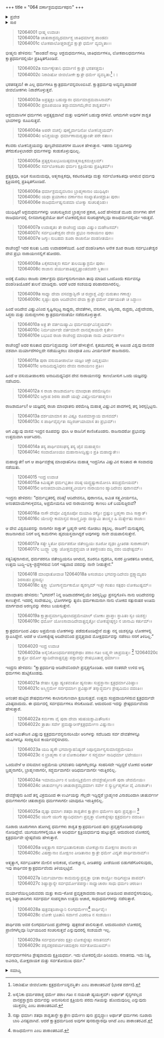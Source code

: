 +++
title = "064 ವರ್ಣಾಶ್ರಮಧರ್ಮಕಥನಃ"
+++

<details><summary>ಪ್ರವೇಶ</summary>


।।   ಓಂ ಓಂ ನಮೋ ನಾರಾಯಣಾಯ।।   ಶ್ರೀ ವೇದವ್ಯಾಸಾಯ ನಮಃ ।।

ಶ್ರೀ ಕೃಷ್ಣದ್ವೈಪಾಯನ ವೇದವ್ಯಾಸ ವಿರಚಿತ  

**ಶ್ರೀ ಮಹಾಭಾರತ**

**ಶಾಂತಿ ಪರ್ವ**

**ರಾಜಧರ್ಮ ಪರ್ವ**

**ಅಧ್ಯಾಯ 64**

</details>

<details><summary>ಸಾರ</summary>

ಇಂದ್ರ-ಮಾಂಧಾತ ಸಂವಾದ (1-29).


</details>


> 12064001 ಭೀಷ್ಮ ಉವಾಚ।  
12064001a ಚಾತುರಾಶ್ರಮ್ಯಧರ್ಮಾಶ್ಚ ಜಾತಿಧರ್ಮಾಶ್ಚ ಪಾಂಡವ।  
12064001c ಲೋಕಪಾಲೋತ್ತರಾಶ್ಚೈವ ಕ್ಷಾತ್ರೇ ಧರ್ಮೇ ವ್ಯವಸ್ಥಿತಾಃ।।

ಭೀಷ್ಮನು ಹೇಳಿದನು: “ಪಾಂಡವ! ನಾಲ್ಕು ಆಶ್ರಮಧರ್ಮಗಳೂ, ಜಾತಿಧರ್ಮಗಳೂ, ಲೋಕಪಾಲಧರ್ಮಗಳೂ ಕ್ಷಾತ್ರಧರ್ಮದಲ್ಲಿಯೇ ಪ್ರತಿಷ್ಠಿತಗೊಂಡಿವೆ.

> 12064002a ಸರ್ವಾಣ್ಯೇತಾನಿ ಧರ್ಮಾಣಿ ಕ್ಷಾತ್ರೇ ಭರತಸತ್ತಮ।  
12064002c ನಿರಾಶಿಷೋ ಜೀವಲೋಕೇ ಕ್ಷಾತ್ರೇ ಧರ್ಮೇ ವ್ಯವಸ್ಥಿತಾಃ[^1]।।

ಭರತಸತ್ತಮ! ಈ ಎಲ್ಲ ಧರ್ಮಗಳೂ ಕ್ಷಾತ್ರಧರ್ಮವನ್ನವಲಂಬಿಸಿವೆ. ಕ್ಷಾತ್ರಧರ್ಮವು ಅವ್ಯವಸ್ಥಿತವಾದರೆ ಜೀವಲೋಕಗಳು ನಿರಾಶೆಗೊಳ್ಳುತ್ತವೆ.

> 12064003a ಅಪ್ರತ್ಯಕ್ಷಂ ಬಹುದ್ವಾರಂ ಧರ್ಮಮಾಶ್ರಮವಾಸಿನಾಮ್।  
12064003c ಪ್ರರೂಪಯಂತಿ ತದ್ಭಾವಮಾಗಮೈರೇವ ಶಾಶ್ವತಮ್।।

ಆಶ್ರಮವಾಸಿಗಳ ಧರ್ಮಗಳು ಅಪ್ರತ್ಯಕ್ಷವಾಗಿವೆ ಮತ್ತು ಅವುಗಳಿಗೆ ಬಹುದ್ವಾರಗಳಿವೆ. ಆಗಮಗಳೇ ಅವುಗಳ ಶಾಶ್ವತ ಭಾವಗಳನ್ನು ರೂಪಿಸುತ್ತವೆ.

> 12064004a ಅಪರೇ ವಚನೈಃ ಪುಣ್ಯೈರ್ವಾದಿನೋ ಲೋಕನಿಶ್ಚಯಮ್।  
12064004c ಅನಿಶ್ಚಯಜ್ಞಾ ಧರ್ಮಾಣಾಮದೃಷ್ಟಾಂತೇ ಪರೇ ರತಾಃ।।

ಕೆಲವರು ಲೋಕನಿಶ್ಚಯವನ್ನು ಪುಣ್ಯವೇದವಚನಗಳ ಮೂಲಕ ಹೇಳುತ್ತಾರ. ಇತರರು ನಿಶ್ಚಯಗಳನ್ನು ತೆಗೆದುಕೊಳ್ಳಲಾರದೇ ಧರ್ಮಗಳನ್ನು ಕಂಡುಕೊಳ್ಳುವುದಿಲ್ಲ.

> 12064005a ಪ್ರತ್ಯಕ್ಷಸುಖಭೂಯಿಷ್ಠಮಾತ್ಮಸಾಕ್ಷಿಕಮಚ್ಚಲಮ್।  
12064005c ಸರ್ವಲೋಕಹಿತಂ ಧರ್ಮಂ ಕ್ಷತ್ರಿಯೇಷು ಪ್ರತಿಷ್ಠಿತಮ್।।

ಪ್ರತ್ಯಕ್ಷವೂ, ಅಧಿಕ ಸುಖಮಯವೂ, ಆತ್ಮಸಾಕ್ಷಿಕವೂ, ಕಪಟರಹಿತವೂ ಮತ್ತು ಸರ್ವಲೋಕಹಿತವೂ ಆಗಿರುವ ಧರ್ಮವು ಕ್ಷತ್ರಿಯರಲ್ಲಿ ಪ್ರತಿಷ್ಠಿತಗೊಂಡಿದೆ.

> 12064006a ಧರ್ಮಾಶ್ರಮವ್ಯವಸಿನಾಂ ಬ್ರಾಹ್ಮಣಾನಾಂ ಯುಧಿಷ್ಠಿರ।  
12064006c ಯಥಾ ತ್ರಯಾಣಾಂ ವರ್ಣಾನಾಂ ಸಂಖ್ಯಾತೋಪಶ್ರುತಿಃ ಪುರಾ।  
12064006e ರಾಜಧರ್ಮೇಷ್ವನುಪಮಾ ಲೋಕ್ಯಾ ಸುಚರಿತೈರಿಹ।।

ಯುಧಿಷ್ಠಿರ! ಆಶ್ರಮಧರ್ಮಗಳನ್ನು ಆಚರಿಸುತ್ತಿರುವ ಬ್ರಾಹ್ಮಣರ ಪ್ರಕಾರ, ಹಿಂದೆ ಹೇಳಿದಂತೆ ಮೂರು ವರ್ಣಗಳು ಹೇಗೆ ರಾಜಧರ್ಮದಲ್ಲಿ ಲೀನವಾಗುತ್ತವೆಯೋ ಹಾಗೆ ಲೋಕದಲ್ಲಿರುವ ಸುಚರಿತ್ರಗಳೆಲ್ಲವೂ ರಾಜಧರ್ಮದಲ್ಲಿಯೇ ಇರುತ್ತವೆ.

> 12064007a ಉದಾಹೃತಂ ತೇ ರಾಜೇಂದ್ರ ಯಥಾ ವಿಷ್ಣುಂ ಮಹೌಜಸಮ್।  
12064007c ಸರ್ವಭೂತೇಶ್ವರಂ ದೇವಂ ಪ್ರಭುಂ ನಾರಾಯಣಂ ಪುರಾ।  
12064007e ಜಗ್ಮುಃ ಸುಬಹವಃ ಶೂರಾ ರಾಜಾನೋ ದಂಡನೀತಯೇ।।

ರಾಜೇಂದ್ರ! ಇದರ ಕುರಿತು ಒಂದು ಉದಾಹರಣೆಯಿದೆ. ಹಿಂದೆ ದಂಡನೀತಿಗಾಗಿ ಅನೇಕ ಶೂರ ರಾಜರು ಸರ್ವಭೂತೇಶ್ವರ ದೇವ ಪ್ರಭು ನಾರಾಯಣನಲ್ಲಿಗೆ ಹೋದರು.

> 12064008a ಏಕೈಕಮಾತ್ಮನಃ ಕರ್ಮ ತುಲಯಿತ್ವಾಶ್ರಮೇ ಪುರಾ।  
12064008c ರಾಜಾನಃ ಪರ್ಯುಪಾತಿಷ್ಠನ್ದೃಷ್ಟಾಂತವಚನೇ ಸ್ಥಿತಾಃ।।

ಅದಕ್ಕೆ ಮೊದಲು ರಾಜರು ವರ್ಣಾಶ್ರಮ ಧರ್ಮಕ್ಕನುಗುಣವಾಗಿ ತಾವು ಮಾಡಿದ ಒಂದೊಂದು ಕರ್ಮವನ್ನೂ ದಂಡನೀತಿಯೊಡನೆ ತುಲನೆ ಮಾಡಿದ್ದರು. ಆದರೆ ಅವರ ಸಂಶಯವು ಪರಿಹಾರವಾಗಿರಲಿಲ್ಲ.

> 12064009a ಸಾಧ್ಯಾ ದೇವಾ ವಸವಶ್ಚಾಶ್ವಿನೌ ಚ
       ರುದ್ರಾಶ್ಚ ವಿಶ್ವೇ ಮರುತಾಂ ಗಣಾಶ್ಚ।  
> 12064009c ಸೃಷ್ಟಾಃ ಪುರಾ ಆದಿದೇವೇನ ದೇವಾ
       ಕ್ಷಾತ್ರೇ ಧರ್ಮೇ ವರ್ತಯಂತೇ ಚ ಸಿದ್ಧಾಃ।।  

ಹಿಂದೆ ಆದಿದೇವ ವಿಷ್ಣುವಿನಿಂದ ಸೃಷ್ಟಿಸಲ್ಪಟ್ಟ ಸಾಧ್ಯರು, ದೇವತೆಗಳು, ವಸುಗಳು, ಅಶ್ವಿನರು, ರುದ್ರರು, ವಿಶ್ವೇದೇವರು, ಸಿದ್ಧರು ಮತ್ತು ಮರುದ್ಗಣಗಳು ಕ್ಷಾತ್ರಧರ್ಮದಂತೆಯೇ ನಡೆದುಕೊಳ್ಳುತ್ತಾರೆ.

> 12064010a ಅತ್ರ ತೇ ವರ್ತಯಿಷ್ಯಾಮಿ ಧರ್ಮಮರ್ಥವಿನಿಶ್ಚಯಮ್।  
12064010c ನಿರ್ಮರ್ಯಾದೇ ವರ್ತಮಾನೇ ದಾನವೈಕಾಯನೇ ಕೃತೇ।।  
12064010e ಬಭೂವ ರಾಜಾ ರಾಜೇಂದ್ರ ಮಾಂಧಾತಾ ನಾಮ ವೀರ್ಯವಾನ್।।

ರಾಜೇಂದ್ರ! ಅದರ ಕುರಿತಾದ ಧರ್ಮನಿಶ್ಚಯವನ್ನು ನಿನಗೆ ಹೇಳುತ್ತೇನೆ. ಕೃತಯುಗದಲ್ಲಿ ಈ ಅಖಂಡ ವಿಶ್ವವು ದಾನವರ ವಶವಾಗಿ ಮರ್ಯಾದೆಗಳಿಲ್ಲದೇ ನಡೆಯುತ್ತಿರಲು ಮಾಂಧಾತ ಎಂಬ ವೀರ್ಯವಾನ್ ರಾಜನಾದನು.

> 12064011a ಪುರಾ ವಸುಮತೀಪಾಲೋ ಯಜ್ಞಂ ಚಕ್ರೇ ದಿದೃಕ್ಷಯಾ।  
12064011c ಅನಾದಿಮಧ್ಯನಿಧನಂ ದೇವಂ ನಾರಾಯಣಂ ಪ್ರತಿ।।

ಹಿಂದೆ ಆ ವಸುಮತೀಪಾಲಕನು ಅನಾದಿಮಧ್ಯನಿಧನ ದೇವ ನಾರಾಯಣನನ್ನು ಕಾಣಲೋಸುಗ ಒಂದು ಯಜ್ಞವನ್ನು ನಡೆಸಿದನು.

> 12064012a ಸ ರಾಜಾ ರಾಜಶಾರ್ದೂಲ ಮಾಂಧಾತಾ ಪರಮೇಷ್ಠಿನಃ।  
12064012c ಜಗ್ರಾಹ ಶಿರಸಾ ಪಾದೌ ಯಜ್ಞೇ ವಿಷ್ಣೋರ್ಮಹಾತ್ಮನಃ।।

ರಾಜಶಾರ್ದೂಲ! ಆ ಯಜ್ಞದಲ್ಲಿ ರಾಜಾ ಮಾಂಧಾತನು ಪರಮೇಷ್ಠಿ ಮಹಾತ್ಮ ವಿಷ್ಣುವಿನ ಪಾದಗಳಲ್ಲಿ ತನ್ನ ಶಿರಸ್ಸನ್ನಿಟ್ಟನು.

> 12064013a ದರ್ಶಯಾಮಾಸ ತಂ ವಿಷ್ಣೂ ರೂಪಮಾಸ್ಥಾಯ ವಾಸವಮ್।  
12064013c ಸ ಪಾರ್ಥಿವೈರ್ವೃತಃ ಸದ್ಭಿರರ್ಚಯಾಮಾಸ ತಂ ಪ್ರಭುಮ್।।

ಆಗ ವಿಷ್ಣುವು ವಾಸವ ಇಂದ್ರನ ರೂಪವನ್ನು ಧರಿಸಿ ಆ ರಾಜನಿಗೆ ಕಾಣಿಸಿಕೊಂಡನು. ರಾಜನಾದರೋ ಪ್ರಭುವನ್ನು ಉತ್ತಮವಾಗಿ ಅರ್ಚಿಸಿದನು.

> 12064014a ತಸ್ಯ ಪಾರ್ಥಿವಸಂಘಸ್ಯ ತಸ್ಯ ಚೈವ ಮಹಾತ್ಮನಃ।  
12064014c ಸಂವಾದೋಽಯಂ ಮಹಾನಾಸೀದ್ವಿಷ್ಣುಂ ಪ್ರತಿ ಮಹಾದ್ಯುತೇ।।

ಮಹಾದ್ಯುತೇ! ಆಗ ಆ ಪಾರ್ಥಿವಶ್ರೇಷ್ಠ ಮಾಂಧಾತನಿಗೂ ಮಹಾತ್ಮ ಇಂದ್ರನಿಗೂ ವಿಷ್ಣುವಿನ ಕುರಿತಾದ ಈ ಸಂವಾದವು ನಡೆಯಿತು.

> 12064015 ಇಂದ್ರ ಉವಾಚ  
12064015a ಕಿಮಿಷ್ಯತೇ ಧರ್ಮಭೃತಾಂ ವರಿಷ್ಠ
       ಯದ್ದ್ರಷ್ಟುಕಾಮೋಽಸಿ ತಮಪ್ರಮೇಯಮ್।  
> 12064015c ಅನಂತಮಾಯಾಮಿತಸತ್ತ್ವವೀರ್ಯಂ
       ನಾರಾಯಣಂ ಹ್ಯಾದಿದೇವಂ ಪುರಾಣಮ್।।  

ಇಂದ್ರನು ಹೇಳಿದನು: “ಧರ್ಮಭೃತರಲ್ಲಿ ವರಿಷ್ಠ! ಆದಿದೇವನೂ, ಪುರಾಣನೂ, ಅಮಿತ ಸತ್ತ್ವವೀರ್ಯನೂ, ಅನಂತಮಾಯೆಗಳುಳ್ಳವನೂ, ಅಪ್ರಮೇಯನೂ ಆದ ನಾರಾಯಣನನ್ನು ಕಾಣಲು ಏಕೆ ಬಯಸುತ್ತಿರುವೆ?

> 12064016a ನಾಸೌ ದೇವೋ ವಿಶ್ವರೂಪೋ ಮಯಾಪಿ
       ಶಕ್ಯೋ ದ್ರಷ್ಟುಂ ಬ್ರಹ್ಮಣಾ ವಾಪಿ ಸಾಕ್ಷಾತ್।  
> 12064016c ಯೇಽನ್ಯೇ ಕಾಮಾಸ್ತವ ರಾಜನ್ಹೃದಿಸ್ಥಾ
       ದಾಸ್ಯಾಮಿ ತಾಂಸ್ತ್ವಂ ಹಿ ಮರ್ತ್ಯೇಷು ರಾಜಾ।।  

ಆ ದೇವ ವಿಶ್ವರೂಪನನ್ನು ನಾನಾಗಲೀ ಸಾಕ್ಷಾತ್ ಬ್ರಹ್ಮನೇ ಆಗಲಿ ನೋಡಲು ಶಕ್ಯರಿಲ್ಲ. ರಾಜನ್! ಮನುಷ್ಯರಲ್ಲಿ ರಾಜನಾಗಿರುವ ನಿನಗೆ ಅನ್ಯ ಕಾಮನೆಗಳು ಹೃದಯಸ್ಥವಾಗಿದ್ದರೆ ಅವುಗಳನ್ನು ನಾನೇ ದಯಪಾಲಿಸುತ್ತೇನೆ.

> 12064017a ಸತ್ಯೇ ಸ್ಥಿತೋ ಧರ್ಮಪರೋ ಜಿತೇಂದ್ರಿಯಃ
       ಶೂರೋ ದೃಢಂ ಪ್ರೀತಿರತಃ ಸುರಾಣಾಮ್।  
> 12064017c ಬುದ್ಧ್ಯಾ ಭಕ್ತ್ಯಾ ಚೋತ್ತಮಶ್ರದ್ಧಯಾ ಚ
       ತತಸ್ತೇಽಹಂ ದದ್ಮಿ ವರಂ ಯಥೇಷ್ಟಮ್।।  

ಸತ್ಯನಿಷ್ಠನಾಗಿರುವ, ಧರ್ಮಪರನೂ ಜಿತೇಂದ್ರಿಯನೂ ಆಗಿರುವ, ಶೂರನೂ ದೃಢನೂ, ಸುರರ ಪ್ರೀತಿರತನೂ ಆಗಿರುವ, ಉತ್ತಮ ಬುದ್ಧಿ-ಭಕ್ತಿ-ಶ್ರದ್ಧೆಗಳಿರುವ ನಿನಗೆ ಇಷ್ಟವಾದ ವರವನ್ನು ನಾನೇ ನೀಡುತ್ತೇನೆ.”

> 12064018 ಮಾಂಧಾತೋವಾಚ
12064018a ಅಸಂಶಯಂ ಭಗವನ್ನಾದಿದೇವಂ
       ದ್ರಕ್ಷ್ಯಾಮ್ಯಹಂ ಶಿರಸಾಹಂ ಪ್ರಸಾದ್ಯ।  
> 12064018c ತ್ಯಕ್ತ್ವಾ ಭೋಗಾನ್ಧರ್ಮಕಾಮೋ ಹ್ಯರಣ್ಯಮ್
       ಇಚ್ಚೇ ಗಂತುಂ ಸತ್ಪಥಂ ಲೋಕಜುಷ್ಟಮ್।।  

ಮಾಂಧಾತನು ಹೇಳಿದನು: “ಭಗವನ್! ನಿನ್ನ ಅಡಿದಾವರೆಗಳಲ್ಲಿಯೇ ಶಿರಸ್ಸನ್ನಿಟ್ಟು ಪ್ರಸನ್ನಗೊಳಿಸಿ ನಾನು ಆದಿದೇವನನ್ನು ಕಾಣುತ್ತೇನೆ. ಇದರಲ್ಲಿ ಸಂದೇಹವಿಲ್ಲ. ಭೋಗಗಳನ್ನು ತ್ಯಜಿಸಿ ಧರ್ಮಕಾಮನಾಗಿ ನಾನು ಲೋಕದ ಸತ್ಪುರುಷರ ಅಂತಿಮ ಮಾರ್ಗವಾದ ಅರಣ್ಯವನ್ನು ಸೇರಲು ಬಯಸುತ್ತೇನೆ.

> 12064019a ಕ್ಷಾತ್ರಾದ್ಧರ್ಮಾದ್ವಿಪುಲಾದಪ್ರಮೇಯಾಲ್
       ಲೋಕಾಃ ಪ್ರಾಪ್ತಾಃ ಸ್ಥಾಪಿತಂ ಸ್ವಂ ಯಶಶ್ಚ।  
> 12064019c ಧರ್ಮೋ ಯೋಽಸಾವಾದಿದೇವಾತ್ಪ್ರವೃತ್ತೋ
       ಲೋಕಜ್ಯೇಷ್ಠಸ್ತಂ ನ ಜಾನಾಮಿ ಕರ್ತುಮ್।।  

ಕ್ಷಾತ್ರಧರ್ಮದಿಂದ ವಿಪುಲ ಅಪ್ರಮೇಯ ಲೋಕಗಳನ್ನು ಪಡೆದುಕೊಂಡಿದ್ದೇನೆ ಮತ್ತು ನನ್ನ ಯಶಸ್ಸನ್ನೂ ಲೋಕಗಳಲ್ಲಿ ಸ್ಥಾಪಿಸಿದ್ದೇನೆ. ಆದರೆ ಆ ಲೋಕಜ್ಯೇಷ್ಠ ಆದಿದೇವನಿಂದ ಪ್ರವೃತ್ತವಾದ ಮೋಕ್ಷಧರ್ಮವನ್ನು ನಡೆಸಲು ನನಗೆ ತಿಳಿದಿಲ್ಲ.”

> 12064020 ಇಂದ್ರ ಉವಾಚ  
12064020a ಅಸೈನಿಕೋಽಧರ್ಮಪರಶ್ಚರೇಥಾಃ
       ಪರಾಂ ಗತಿಂ ಲಪ್ಸ್ಯಸೇ ಚಾಪ್ರಮತ್ತಃ। [^2]
> 12064020c ಕ್ಷಾತ್ರೋ ಧರ್ಮೋ ಹ್ಯಾದಿದೇವಾತ್ಪ್ರವೃತ್ತಃ
       ಪಶ್ಚಾದನ್ಯೇ ಶೇಷಭೂತಾಶ್ಚ ಧರ್ಮಾಃ।।  

ಇಂದ್ರನು ಹೇಳಿದನು: “ಕ್ಷಾತ್ರಧರ್ಮವು ಆದಿದೇವನಿಂದಲೇ ಪ್ರವೃತ್ತಗೊಂಡಿತು. ಅದರ ನಂತರವೇ ಉಳಿದ ಅನ್ಯ ಧರ್ಮಗಳು ಹುಟ್ಟಿಕೊಂಡವು.

> 12064021a ಶೇಷಾಃ ಸೃಷ್ಟಾ ಹ್ಯಂತವಂತೋ ಹ್ಯನಂತಾಃ
       ಸುಪ್ರಸ್ಥಾನಾಃ ಕ್ಷತ್ರಧರ್ಮಾವಿಶಿಷ್ಟಾಃ।  
> 12064021c ಅಸ್ಮಿನ್ಧರ್ಮೇ ಸರ್ವಧರ್ಮಾಃ ಪ್ರವಿಷ್ಟಾಸ್
       ತಸ್ಮಾದ್ಧರ್ಮಂ ಶ್ರೇಷ್ಠಮಿಮಂ ವದಂತಿ।।  

ಅನಂತರ ಹುಟ್ಟಿದ ಶೇಷಧರ್ಮಗಳು ಕಾಲಾನುಗುಣವಾಗಿ ಕ್ಷಯಿಸುತ್ತವೆ. ಉತ್ತಮ ಸಂಪ್ರದಾಯಗಳಿರುವ ಕ್ಷತ್ರಧರ್ಮವೇ ವಿಶಿಷ್ಠವಾದುದು. ಈ ಧರ್ಮದಲ್ಲಿ ಸರ್ವಧರ್ಮಗಳೂ ಸೇರಿಕೊಂಡಿವೆ. ಆದುದರಿಂದ ಇದನ್ನು ಶ್ರೇಷ್ಠಧರ್ಮವೆಂದು ಹೇಳುತ್ತಾರೆ.

> 12064022a ಕರ್ಮಣಾ ವೈ ಪುರಾ ದೇವಾ ಋಷಯಶ್ಚಾಮಿತೌಜಸಃ।  
12064022c ತ್ರಾತಾಃ ಸರ್ವೇ ಪ್ರಮಥ್ಯಾರೀನ್ಕ್ಷತ್ರಧರ್ಮೇಣ ವಿಷ್ಣುನಾ।।

ಹಿಂದೆ ಅಮಿತೌಜಸ ವಿಷ್ಣುವು ಕ್ಷತ್ರಧರ್ಮವನ್ನನುಸರಿಸಿಯೇ ಅರಿಗಳನ್ನು ಸದೆಬಡಿದು ಸರ್ವ ದೇವತೆಗಳನ್ನೂ ಋಷಿಗಳನ್ನೂ ಸಂರಕ್ಷಿಸುವ ಕಾರ್ಯವನ್ನೆಸಗಿದನು.

> 12064023a ಯದಿ ಹ್ಯಸೌ ಭಗವಾನ್ನಾಹನಿಷ್ಯದ್
       ರಿಪೂನ್ಸರ್ವಾನ್ವಸುಮಾನಪ್ರಮೇಯಃ।  
> 12064023c ನ ಬ್ರಾಹ್ಮಣಾ ನ ಚ ಲೋಕಾದಿಕರ್ತಾ
       ನ ಸದ್ಧರ್ಮಾ ನಾದಿಧರ್ಮಾ ಭವೇಯುಃ।।  

ಒಂದುವೇಳೆ ಆ ವಸುಮಾನ ಅಪ್ರಮೇಯ ಭಗವಂತನು ರಿಪುಗಳೆಲ್ಲರನ್ನೂ ಸಂಹರಿಸದೇ ಇದ್ದಿದ್ದರೆ ಲೋಕದ ಆದಿಕರ್ತ ಬ್ರಹ್ಮನಾಗಲೀ, ಬ್ರಾಹ್ಮಣರಾಗಲೀ, ಸದ್ಧರ್ಮವಾಗಲೀ ಆದಿಧರ್ಮವಾಗಲೀ ಇರುತ್ತಿರಲಿಲ್ಲ.

> 12064024a ಇಮಾಮುರ್ವೀಂ ನ ಜಯೇದ್ವಿಕ್ರಮೇಣ
       ದೇವಶ್ರೇಷ್ಠೋಽಸೌ ಪುರಾ ಚೇದಮೇಯಃ।  
> 12064024c ಚಾತುರ್ವರ್ಣ್ಯಂ ಚಾತುರಾಶ್ರಮ್ಯಧರ್ಮಾಃ
       ಸರ್ವೇ ನ ಸ್ಯುರ್ಬ್ರಹ್ಮಣೋ ವೈ ವಿನಾಶಾತ್।।  

ದೇವಶ್ರೇಷ್ಠನು ಹಿಂದೆ ತನ್ನ ವಿಕ್ರಮದಿಂದ ಈ ಉರ್ವಿಯನ್ನು ಗೆಲ್ಲದೇ ಇದ್ದಿದ್ದರೆ ಬ್ರಾಹ್ಮಣರ ವಿನಾಶದಿಂದಾಗಿ ಚಾತುರ್ವರ್ಣ ಧರ್ಮಗಳಾಗಲೀ ಚತುರಾಶ್ರಮ ಧರ್ಮಗಳಾಗಲೀ ಯಾವುದೂ ಇರುತ್ತಿರಲಿಲ್ಲ.

> 12064025a ದೃಷ್ಟಾ ಧರ್ಮಾಃ ಶತಧಾ ಶಾಶ್ವತೇನ
       ಕ್ಷಾತ್ರೇಣ ಧರ್ಮೇಣ ಪುನಃ ಪ್ರವೃತ್ತಾಃ। [^3]
> 12064025c ಯುಗೇ ಯುಗೇ ಹ್ಯಾದಿಧರ್ಮಾಃ ಪ್ರವೃತ್ತಾ
       ಲೋಕಜ್ಯೇಷ್ಠಂ ಕ್ಷತ್ರಧರ್ಮಂ ವದಂತಿ।।  

ನೂರಾರು ಚೂರುಗಳಾಗಿ ಹೋಗಿದ್ದ ಧರ್ಮಗಳು ಶಾಶ್ವತ ಕ್ಷಾತ್ರಧರ್ಮದಿಂದ ಪುನಃ ಪ್ರವೃತ್ತಗೊಂಡಿರುವುದನ್ನು ನೋಡಿದ್ದೇವೆ. ಯುಗಯುಗಗಳಲ್ಲಿಯೂ ಈ ಆದಿಧರ್ಮ ಕ್ಷತ್ರಿಯಧರ್ಮವು ಹುಟ್ಟುತ್ತದೆ. ಆದುದರಿಂದ ಲೋಕದಲ್ಲಿ ಕ್ಷತ್ರಧರ್ಮವೇ ಜ್ಯೇಷ್ಠವೆಂದು ಹೇಳುತ್ತಾರೆ.

> 12064026a ಆತ್ಮತ್ಯಾಗಃ ಸರ್ವಭೂತಾನುಕಂಪಾ
       ಲೋಕಜ್ಞಾನಂ ಮೋಕ್ಷಣಂ ಪಾಲನಂ ಚ।  
> 12064026c ವಿಷಣ್ಣಾನಾಂ ಮೋಕ್ಷಣಂ ಪೀಡಿತಾನಾಂ
       ಕ್ಷಾತ್ರೇ ಧರ್ಮೇ ವಿದ್ಯತೇ ಪಾರ್ಥಿವಾನಾಮ್।।  

ಆತ್ಮತ್ಯಾಗ, ಸರ್ವಭೂತಗಳ ಮೇಲಿನ ಅನುಕಂಪ, ಲೋಕಜ್ಞಾನ, ಪೀಡಿತರನ್ನು ಪೀಡೆಯಿಂದ ಬಿಡುಗಡೆಗೊಳಿಸುವುದು, ಇವು ಪಾರ್ಥಿವರ ಕ್ಷಾತ್ರಧರ್ಮವೆಂದು ತಿಳಿಯಲ್ಪಟ್ಟಿವೆ.

> 12064027a ನಿರ್ಮರ್ಯಾದಾಃ ಕಾಮಮನ್ಯುಪ್ರವೃತ್ತಾ
       ಭೀತಾ ರಾಜ್ಞೋ ನಾಧಿಗಚ್ಚಂತಿ ಪಾಪಮ್।  
> 12064027c ಶಿಷ್ಟಾಶ್ಚಾನ್ಯೇ ಸರ್ವಧರ್ಮೋಪಪನ್ನಾಃ
       ಸಾಧ್ವಾಚಾರಾಃ ಸಾಧು ಧರ್ಮಂ ಚರಂತಿ।।  

ಮರ್ಯಾದೆಯಿಲ್ಲದಿರುವವರು ಮತ್ತು ಕಾಮ-ಕೋಪ ಪ್ರವೃತ್ತರಾದವರು ರಾಜನ ಭೀತಿಯಿಂದ ಪಾಪವನ್ನೆಸಗುವುದಿಲ್ಲ. ಅನ್ಯ ಶಿಷ್ಟಾಚಾರಿಗಳು ಸರ್ವಧರ್ಮ ಸಂಪನ್ನರಾಗಿ ಉತ್ತಮ ಆಚಾರ, ಸಾಧುಧರ್ಮಗಳನ್ನು ನಡೆಸುತ್ತಾರೆ.

> 12064028a ಪುತ್ರವತ್ಪರಿಪಾಲ್ಯಾನಿ ಲಿಂಗಧರ್ಮೇಣ[^4] ಪಾರ್ಥಿವೈಃ।  
12064028c ಲೋಕೇ ಭೂತಾನಿ ಸರ್ವಾಣಿ ವಿಚರಂತಿ ನ ಸಂಶಯಃ।।

ಪಾರ್ಥಿವರು ಅವರ ಲಿಂಗಧರ್ಮದಿಂದ ಪ್ರಜೆಗಳನ್ನು ಪುತ್ರರಂತೆ ಪಾಲಿಸುತ್ತಾರೆ. ಆದುದರಿಂದಲೇ ಲೋಕದಲ್ಲಿ ಪ್ರಾಣಿಗಳೆಲ್ಲವೂ ನಿರ್ಭಯದಿಂದ ಸಂಚರಿಸುತ್ತವೆ ಎನ್ನುವುದರಲ್ಲಿ ಸಂಶಯವೇ ಇಲ್ಲ.

> 12064029a ಸರ್ವಧರ್ಮಪರಂ ಕ್ಷತ್ರಂ ಲೋಕಜ್ಯೇಷ್ಠಂ ಸನಾತನಮ್।  
12064029c ಶಶ್ವದಕ್ಷರಪರ್ಯಂತಮಕ್ಷರಂ ಸರ್ವತೋಮುಖಮ್।।

ಸರ್ವಧರ್ಮಗಳಿಗೂ ಶ್ರೇಷ್ಠವಾದುದು ಕ್ಷತ್ರಿಯಧರ್ಮ. ಇದು ಲೋಕದಲ್ಲಿಯೇ ಹಿರಿಯದು. ಸನಾತನವು. ಇದು ನಿತ್ಯ, ಅವಿನಾಶಿ, ಮೋಕ್ಷದಾಯಕ ಮತ್ತು ಸರ್ವತೋಮುಖ ಧರ್ಮ.”


<details><summary>ಸಮಾಪ್ತಿ</summary>

ಇತಿ ಶ್ರೀ ಮಹಾಭಾರತೇ ಶಾಂತಿಪರ್ವಣಿ ರಾಜಧರ್ಮಪರ್ವಣಿ ವರ್ಣಾಶ್ರಮಧರ್ಮಕಥನೇ ಚತುಃಷಷ್ಠಿತಮೋಽಧ್ಯಾಯಃ।।  
ಇದು ಶ್ರೀ ಮಹಾಭಾರತ ಶಾಂತಿಪರ್ವದ ರಾಜಧರ್ಮಪರ್ವದಲ್ಲಿ ವರ್ಣಾಶ್ರಮಧರ್ಮಕಥನ ಎನ್ನುವ ಅರವತ್ನಾಲ್ಕನೇ ಅಧ್ಯಾಯವು.


</details>

[^1]: ನಿರಾಶಿಷೋ ಜೀವಲೋಕಾಃ ಕ್ಷತ್ರಧರ್ಮೇಽವ್ಯವಸ್ಥಿತೇ।   ಎಂಬ ಪಾಠಾಂತರವಿದೆ (ಭಾರತ ದರ್ಶನ).

[^2]: ಅಸೈನಿಕಾ ಧರ್ಮಪರಾಶ್ಚ ಧರ್ಮೇ ಪರಾಂ ಗತಿಂ ನ ನಯಂತೇ ಹ್ಯಯುಕ್ತಮ್।   ಅರ್ಥಾತ್ ಸೈನ್ಯಗಳಿಲ್ಲದ ವಾನಪ್ರಸ್ಥಾಶ್ರಮ ಧರ್ಮವನ್ನು ಅನುಸರಿಸುವ ಕ್ಷತ್ರಿಯನು ಪರಮ ಗತಿಯನ್ನು ಹೊಂದುವುದಿಲ್ಲ ಎನ್ನುವುದು ಯುಕ್ತವಲ್ಲ ಎಂಬ ಪಾಠಾಂತರವಿದೆ.

[^3]: ನಷ್ಟಾ ಧರ್ಮಾಃ ಶತಧಾ ಶಾಶ್ವತಾಸ್ತೇ ಕ್ಷಾತ್ರೇಣ ಧರ್ಮೇಣ ಪುನಃ ಪ್ರವೃದ್ಧಾಃ।   ಅರ್ಥಾತ್ ಧರ್ಮಗಳು ನೂರಾರು ಬಾರಿ ವಿನಷ್ಟವಾಗಿವೆ. ಆದರೆ ಕ್ಷಾತ್ರಧರ್ಮದಿಂದ ಅವುಗಳ ಪುನರುದ್ಧಾರವೂ ಆಗಿದೆ ಎಂಬ ಪಾಠಾಂತರವಿದೆ.

[^4]: ರಾಜಧರ್ಮೇಣ ಎಂಬ ಪಾಠಾಂತರವಿದೆ.
